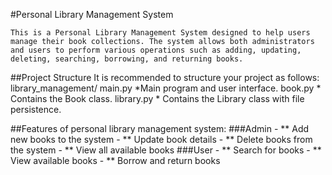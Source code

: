 #Personal Library Management System

    This is a Personal Library Management System designed to help users manage their book collections. The system allows both administrators and users to perform various operations such as adding, updating, deleting, searching, borrowing, and returning books.

##Project Structure
It is recommended to structure your project as follows:
library_management/
main.py *Main program and user interface.
book.py * Contains the Book class.
library.py * Contains the Library class with file persistence.

##Features of  personal library management system:
   ###Admin 
        - ** Add new books to the system
        - ** Update book details
        - ** Delete books from the system
        - ** View all available books
   ###User 
        - ** Search for books
        - ** View available books
        - ** Borrow and return books 